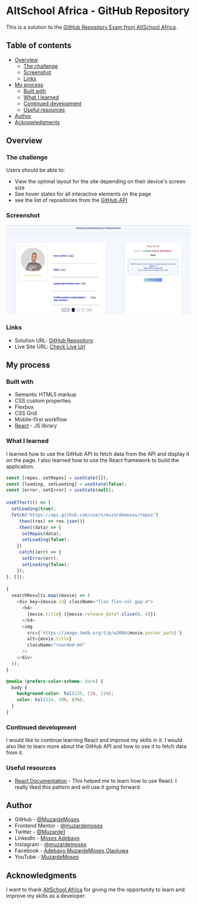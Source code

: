 # AltSchool Africa - GitHub Repository

This is a solution to the [GitHub Repository Exam from AltSchool Africa](https://www.altschoolafrica.com/).

## Table of contents

- [Overview](#overview)
  - [The challenge](#the-challenge)
  - [Screenshot](#screenshot)
  - [Links](#links)
- [My process](#my-process)
  - [Built with](#built-with)
  - [What I learned](#what-i-learned)
  - [Continued development](#continued-development)
  - [Useful resources](#useful-resources)
- [Author](#author)
- [Acknowledgments](#acknowledgments)

## Overview

### The challenge

Users should be able to:

- View the optimal layout for the site depending on their device's screen size
- See hover states for all interactive elements on the page
- see the list of repositories from the [GitHub API](https://docs.github.com/en/rest/reference/repos#list-repositories-for-the-authenticated-user)

### Screenshot

![](./Capture.JPG)

### Links

- Solution URL: [GitHub Repository](https://github.com/muzardemoses/github-repo)
- Live Site URL: [Check Live Url](https://github-repository-beta.vercel.app/)

## My process

### Built with

- Semantic HTML5 markup
- CSS custom properties
- Flexbox
- CSS Grid
- Mobile-first workflow
- [React](https://reactjs.org/) - JS library

### What I learned

I learned how to use the GitHub API to fetch data from the API and display it on the page. I also learned how to use the React framework to build the application.

```js
const [repos, setRepos] = useState([]);
const [loading, setLoading] = useState(false);
const [error, setError] = useState(null);

useEffect(() => {
  setLoading(true);
  fetch("https://api.github.com/users/muzardemoses/repos")
    .then((res) => res.json())
    .then((data) => {
      setRepos(data);
      setLoading(false);
    })
    .catch((err) => {
      setError(err);
      setLoading(false);
    });
}, []);

{
  searchResults.map((movie) => (
    <div key={movie.id} className="flex flex-col gap-4">
      <h4>
        {movie.title} ({movie.release_date?.slice(0, 4)})
      </h4>
      <img
        src={`https://image.tmdb.org/t/p/w200${movie.poster_path}`}
        alt={movie.title}
        className="rounded-md"
      />
    </div>
  ));
}
```

```css
@media (prefers-color-scheme: dark) {
  body {
    background-color: hsl(235, 21%, 11%);
    color: hsl(234, 39%, 85%);
  }
}
```

### Continued development

I would like to continue learning React and improve my skills in it. I would also like to learn more about the GitHub API and how to use it to fetch data from it.

### Useful resources

- [React Documentation](https://reactjs.org/docs/getting-started.html) - This helped me to learn how to use React. I really liked this pattern and will use it going forward.

## Author

- GitHub - [@MuzardeMoses](https://github.com/MuzardeMoses)
- Frontend Mentor - [@muzardemoses](https://www.frontendmentor.io/profile/muzardemoses)
- Twitter - [@Muzarde1](https://www.twitter.com/Muzarde1)
- LinkedIn - [Moses Adebayo](https://www.linkedin.com/in/muzardemoses/)
- Instagram - [@muzardemoses](https://www.instagram.com/ademuzardemoses/)
- Facebook - [Adebayo MuzardeMoses Olaoluwa ](https://facebook.com/ademuzardemoses)
- YouTube - [MuzardeMoses](https://www.youtube.com/channel/UCg4W7cbWu6dW_8oJEHWaP9w)

## Acknowledgments

I want to thank [AltSchool Africa](https://www.altschoolafrica.com/) for giving me the opportunity to learn and improve my skills as a developer.
